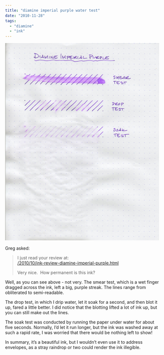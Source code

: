 ```yaml
---
title: "diamine imperial purple water test"
date: "2010-11-28"
tags: 
  - "diamine"
  - "ink"
---
```


  

![](diamine-imperial-purple-water-test.jpg)

  

Greg asked:

> I just read your review at:  
> [/2010/10/ink-review-diamine-imperial-purple.html](/2010/10/ink-review-diamine-imperial-purple.html)
> 
> Very nice.  How permanent is this ink?

Well, as you can see above - not very. The smear test, which is a wet finger dragged across the ink, left a big, purple streak. The lines range from obliterated to semi-readable.

The drop test, in which I drip water, let it soak for a second, and then blot it up, fared a little better. I did notice that the blotting lifted a lot of ink up, but you can still make out the lines.

The soak test was conducted by running the paper under water for about five seconds. Normally, I’d let it run longer, but the ink was washed away at such a rapid rate, I was worried that there would be nothing left to show!

In summary, it’s a beautiful ink, but I wouldn’t even use it to address envelopes, as a stray raindrop or two could render the ink illegible.
